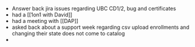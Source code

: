 - Answer back jira issues regarding UBC CD1/2, bug and certificates
- had a [[1on1 with David]]
- had a meeting with [[DAP]]
- asked back about a support week regarding csv upload enrollments and changing their state does not come to catalog
- 